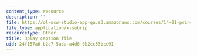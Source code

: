 ```yaml
---
content_type: resource
description: ''
file: https://ol-ocw-studio-app-qa.s3.amazonaws.com/courses/14-01-principles-of-microeconomics-fall-2018/24f157a6b2c75acaa4d00b2cc53bcc91_osaVeUBA0Qk.vtt
file_type: application/x-subrip
resourcetype: Other
title: 3play caption file
uid: 24f157a6-b2c7-5aca-a4d0-0b2cc53bcc91
---
```

